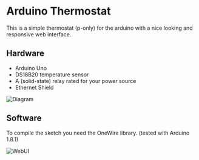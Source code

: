 # Arduino Thermostat

This is a simple thermostat (p-only) for the arduino with a nice looking
and responsive web interface.


## Hardware

* Arduino Uno
* DS18B20 temperature sensor
* A (solid-state) relay rated for your power source
* Ethernet Shield

![Diagram](https://reachcoding.eu/wp-content/uploads/2017/02/arduino_thermostat.png)


## Software

To compile the sketch you need the OneWire library. (tested with Arduino 1.8.1)

![WebUI](https://reachcoding.eu/wp-content/uploads/2017/02/arduino_thermostat_webui.png)

